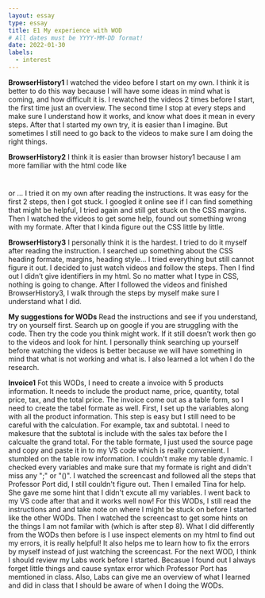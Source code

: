 ```yaml
---
layout: essay
type: essay
title: E1 My experience with WOD
# All dates must be YYYY-MM-DD format!
date: 2022-01-30
labels:
  - interest
---
```


**BrowserHistory1**
I watched the video before I start on my own. I think it is better to do this way because I will have some ideas in mind what is coming, and how difficult it is. I rewatched the videos 2 times before I start, the first time just an overview. The second time I stop at every steps and make sure I understand how it works, and know what does it mean in every steps. After that I started my own try, it is easier than I imagine. But sometimes I still need to go back to the videos to make sure I am doing the right things.

**BrowserHistory2**
I think it is easier than browser history1 because I am more familiar with the html code like <h1></h1> or <body></body>… I tried it on my own after reading the instructions. It was easy for the first 2 steps, then I got stuck. I googled it online see if I can find something that might be helpful, I tried again and still get stuck on the CSS margins. Then I watched the videos to get some help, found out something wrong with my formate. After that I kinda figure out the CSS little by little. 

**BrowserHistory3**
I personally think it is the hardest. I tried to do it myself after reading the instruction. I searched up something about the CSS heading formate, margins, heading style… I tried everything but still cannot figure it out. I decided to just watch videos and follow the steps. Then I find out I didn’t give identifiers in my html. So no matter what I type in CSS, nothing is going to change. After I followed the videos and finished BrowserHistory3, I walk through the steps by myself make sure I understand what I did.

**My suggestions for WODs**
Read the instructions and see if you understand, try on yourself first. Search up on google if you are struggling with the code. Then try the code you think might work. If it still doesn’t work then go to the videos and look for hint. I personally think searching up yourself before watching the videos is better because we will have something in mind that what is not working and what is. I also learned a lot when I do the research.

**Invoice1**
Fot this WODs, I need to create a invoice with 5 products information. It needs to include the product name, price, quantity, total price, tax, and the total price. The invoice come out as a table form, so I need to create the tabel formate as well.
First, I set up the variables along with all the product information. This step is easy but I still need to be careful with the calculation. For example, tax and subtotal. I need to makesure that the subtotal is include with the sales tax before the I calcualte the grand total. For the table formate, I just used the source page and copy and paste it in to my VS code which is really convenient. 
I stumbled on the table row information. I couldn't make my table dynamic. I checked every variables and make sure that my formate is right and didn't miss any ";" or "()". I watched the screencast and followed all the steps that Professor Port did, I still couldn't figure out. Then I emailed Tina for help. She gave me some hint that I didn't excute all my variables. I went back to my VS code after that and it works well now!
For this WODs, I still read the instructions and and take note on where I might be stuck on before I started like the other WODs. Then I watched the screencast to get some hints on the things I am not familar with (which is after step 8). What I did differently from the WODs then before is I use inspect elements on my html to find out my errors, it is really helpful! It also helps me to learn how to fix the errors by myself instead of just watching the screencast.
For the next WOD, I think I should review my Labs work before I started. Becasue I found out I always forget little things and cause syntax error which Professor Port has memtioned in class. Also, Labs can give me an overview of what I learned and did in class that I should be aware of when I doing the WODs.


